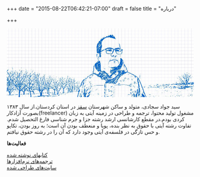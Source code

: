 +++
date = "2015-08-22T06:42:21-07:00"
draft = false
title = "درباره"


+++

![javadsajjadi-saghez](img/about-02.jpg)

 سید جواد سجادی، متولد و ساکن شهرستان [سقز](https://fa.wikipedia.org/wiki/%D8%B3%D9%82%D8%B2) در استان کردستان.از سال ١٣٨٣ بصورت آزادکار(freelancer) مشغول تولید محتوا، ترجمه و طراحی در زمینه آیتی به زبان کردی بودم.در مقطع کارشانسی ارشد رشته جزا و جرم شناسی فارغ التحصیل شدم.
تفاوت رشته آیتی با حقوق به نظر بنده، پویا و منعطف بودن آن است؛ به روز بودن، تکاپو و حس تازگی در فلسفەی آیتی وجود دارد که آن را در رشته حقوق نیافتم.


**فعالیت‌ها**

[کتابهای نوشته شده ](https://i-pen.ir/)<br>
[ترجمه‌های نرم‌افزارها](software/)<br>
[سایت‌های طراحی شده ](website/)<br>





